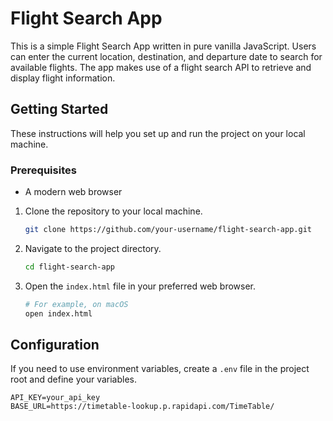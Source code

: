 # Flight Search App

This is a simple Flight Search App written in pure vanilla JavaScript. Users can enter the current location, destination, and departure date to search for available flights. The app makes use of a flight search API to retrieve and display flight information.

## Getting Started

These instructions will help you set up and run the project on your local machine.

### Prerequisites

- A modern web browser

1. Clone the repository to your local machine.

   ```bash
   git clone https://github.com/your-username/flight-search-app.git
   ```
2. Navigate to the project directory.

   ```bash
   cd flight-search-app
   ```
3. Open the `index.html` file in your preferred web browser.

   ```bash
   # For example, on macOS
   open index.html
   ```

## Configuration

If you need to use environment variables, create a `.env` file in the project root and define your variables.

```env
API_KEY=your_api_key
BASE_URL=https://timetable-lookup.p.rapidapi.com/TimeTable/
```
